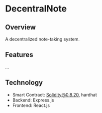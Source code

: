 # **DecentralNote**

## Overview

A decentralized note-taking system.

## Features

...

## Technology

- Smart Contract: Solidity@0.8.20, hardhat
- Backend: Express.js
- Frontend: React.js 